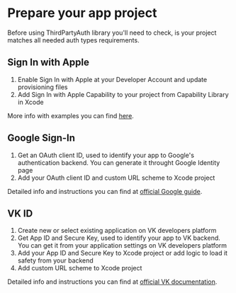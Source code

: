 # Prepare your app project

Before using ThirdPartyAuth library you'll need to check, is your project matches all needed auth types requirements.

## Sign In with Apple

1. Enable Sign In with Apple at your Developer Account and update provisioning files
2. Add Sign In with Apple Capability to your project from Capability Library in Xcode

More info with examples you can find [here](https://medium.com/@priya_talreja/sign-in-with-apple-using-swift-5cd8695a46b6).

## Google Sign-In

1. Get an OAuth client ID, used to identify your app to Google's authentication backend. You can generate it throught Google Identity page
2. Add your OAuth client ID and custom URL scheme to Xcode project

Detailed info and instructions you can find at [official Google guide](https://developers.google.com/identity/sign-in/ios/start-integrating).

## VK ID

1. Create new or select existing application on VK developers platform
2. Get App ID and Secure Key, used to identify your app to VK backend. You can get it from your application settings on VK developers platform
3. Add your App ID and Secure Key to Xcode project or add logic to load it safety from your backend 
4. Add custom URL scheme to Xcode project

Detailed info and instructions you can find at [official VK documentation](https://platform.vk.com/docs/vkid/1.35.0/about).
